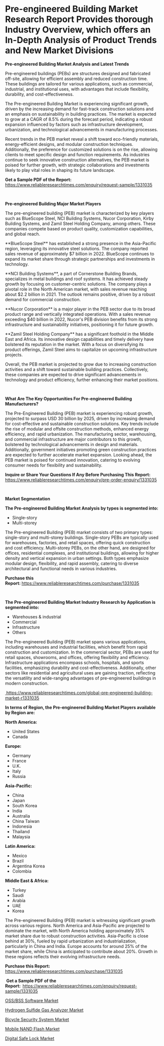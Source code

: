 <p><h1>Pre-engineered Building Market Research Report Provides thorough Industry Overview, which offers an In-Depth Analysis of Product Trends and New Market Divisions</h1></p><p><strong>Pre-engineered Building Market Analysis and Latest Trends</strong></p>
<p><p>Pre-engineered buildings (PEBs) are structures designed and fabricated off-site, allowing for efficient assembly and reduced construction time. These buildings are tailored for various applications, such as commercial, industrial, and institutional uses, with advantages that include flexibility, durability, and cost-effectiveness.</p><p>The Pre-engineered Building Market is experiencing significant growth, driven by the increasing demand for fast-track construction solutions and an emphasis on sustainability in building practices. The market is expected to grow at a CAGR of 8.5% during the forecast period, indicating a robust expansion influenced by factors such as infrastructure development, urbanization, and technological advancements in manufacturing processes.</p><p>Recent trends in the PEB market reveal a shift toward eco-friendly materials, energy-efficient designs, and modular construction techniques. Additionally, the preference for customized solutions is on the rise, allowing clients to meet specific design and function requirements. As industries continue to seek innovative construction alternatives, the PEB market is poised for further growth, with strategic collaborations and investments likely to play vital roles in shaping its future landscape.</p></p>
<p><strong>Get a Sample PDF of the Report:&nbsp;</strong> <a href="https://www.reliableresearchtimes.com/enquiry/request-sample/1331035?utm_campaign=2263&utm_medium=2&utm_source=Github&utm_content=ia&utm_term=26032025&utm_id=pre-engineered-building">https://www.reliableresearchtimes.com/enquiry/request-sample/1331035</a></p>
<p>&nbsp;</p>
<p><strong>Pre-engineered Building Major Market Players</strong></p>
<p><p>The pre-engineered building (PEB) market is characterized by key players such as BlueScope Steel, NCI Building Systems, Nucor Corporation, Kirby Building Systems, and Zamil Steel Holding Company, among others. These companies compete based on product quality, customization capabilities, and global reach.</p><p>**BlueScope Steel** has established a strong presence in the Asia-Pacific region, leveraging its innovative steel solutions. The company reported sales revenue of approximately $7 billion in 2022. BlueScope continues to expand its market share through strategic partnerships and investments in technology.</p><p>**NCI Building Systems**, a part of Cornerstone Building Brands, specializes in metal buildings and roof systems. It has achieved steady growth by focusing on customer-centric solutions. The company plays a pivotal role in the North American market, with sales revenue reaching about $2.2 billion in 2021. The outlook remains positive, driven by a robust demand for commercial construction.</p><p>**Nucor Corporation** is a major player in the PEB sector due to its broad product range and vertically integrated operations. With a sales revenue exceeding $40 billion in 2022, Nucor's PEB division benefits from its strong infrastructure and sustainability initiatives, positioning it for future growth.</p><p>**Zamil Steel Holding Company** has a significant foothold in the Middle East and Africa. Its innovative design capabilities and timely delivery have bolstered its reputation in the market. With a focus on diversifying its product offerings, Zamil Steel aims to capitalize on upcoming infrastructure projects.</p><p>Overall, the PEB market is projected to grow due to increasing construction activities and a shift toward sustainable building practices. Collectively, these companies are expected to drive significant advancements in technology and product efficiency, further enhancing their market positions.</p></p>
<p>&nbsp;</p>
<p><strong>What Are The Key Opportunities For Pre-engineered Building Manufacturers?</strong></p>
<p><p>The Pre-Engineered Building (PEB) market is experiencing robust growth, projected to surpass USD 30 billion by 2025, driven by increasing demand for cost-effective and sustainable construction solutions. Key trends include the rise of modular and offsite construction methods, enhanced energy efficiency, and rapid urbanization. The manufacturing sector, warehousing, and commercial infrastructure are major contributors to this growth, bolstered by technological advancements in design and materials. Additionally, government initiatives promoting green construction practices are expected to further accelerate market expansion. Looking ahead, the PEB market is poised for continued innovation, catering to evolving consumer needs for flexibility and sustainability.</p></p>
<p><strong>Inquire or Share Your Questions If Any Before Purchasing This Report:</strong> <a href="https://www.reliableresearchtimes.com/enquiry/pre-order-enquiry/1331035?utm_campaign=2263&utm_medium=2&utm_source=Github&utm_content=ia&utm_term=26032025&utm_id=pre-engineered-building">https://www.reliableresearchtimes.com/enquiry/pre-order-enquiry/1331035</a></p>
<p>&nbsp;</p>
<p><strong>Market Segmentation</strong></p>
<p><strong>The Pre-engineered Building Market Analysis by types is segmented into:</strong></p>
<p><ul><li>Single-story</li><li>Multi-storey</li></ul></p>
<p><p>The Pre-engineered Building (PEB) market consists of two primary types: single-story and multi-storey buildings. Single-story PEBs are typically used for warehouses, factories, and retail spaces, offering quick construction and cost efficiency. Multi-storey PEBs, on the other hand, are designed for offices, residential complexes, and institutional buildings, allowing for higher density and vertical expansion in urban settings. Both types emphasize modular design, flexibility, and rapid assembly, catering to diverse architectural and functional needs in various industries.</p></p>
<p><strong>Purchase this Report:&nbsp;</strong><a href="https://www.reliableresearchtimes.com/purchase/1331035?utm_campaign=2263&utm_medium=2&utm_source=Github&utm_content=ia&utm_term=26032025&utm_id=pre-engineered-building">https://www.reliableresearchtimes.com/purchase/1331035</a></p>
<p>&nbsp;</p>
<p><strong>The Pre-engineered Building Market Industry Research by Application is segmented into:</strong></p>
<p><ul><li>Warehouses & industrial</li><li>Commercial</li><li>Infrastructure</li><li>Others</li></ul></p>
<p><p>The Pre-engineered Building (PEB) market spans various applications, including warehouses and industrial facilities, which benefit from rapid construction and customization. In the commercial sector, PEBs are used for retail spaces, showrooms, and offices, offering flexibility and efficiency. Infrastructure applications encompass schools, hospitals, and sports facilities, emphasizing durability and cost-effectiveness. Additionally, other sectors like residential and agricultural uses are gaining traction, reflecting the versatility and wide-ranging advantages of pre-engineered buildings in modern construction.</p></p>
<p><a href="https://www.reliableresearchtimes.com/global-pre-engineered-building-market-r1331035?utm_campaign=2263&utm_medium=2&utm_source=Github&utm_content=ia&utm_term=26032025&utm_id=pre-engineered-building">&nbsp;https://www.reliableresearchtimes.com/global-pre-engineered-building-market-r1331035</a></p>
<p><strong>In terms of Region, the Pre-engineered Building Market Players available by Region are:</strong></p>
<p>
    <p> <strong> North America: </strong>
        <ul>
            <li>United States</li>
            <li>Canada</li>
        </ul>
        </p> 
    <p> <strong> Europe: </strong>
        <ul>
            <li>Germany</li>
            <li>France</li>
            <li>U.K.</li>
            <li>Italy</li>
            <li>Russia</li>
        </ul>
        </p> 
    <p> <strong> Asia-Pacific: </strong>
        <ul>
            <li>China</li>
            <li>Japan</li>
            <li>South Korea</li>
            <li>India</li>
            <li>Australia</li>
            <li>China Taiwan</li>
            <li>Indonesia</li>
            <li>Thailand</li>
            <li>Malaysia</li>
        </ul>
        </p> 
    <p> <strong> Latin America: </strong>
        <ul>
            <li>Mexico</li>
            <li>Brazil</li>
            <li>Argentina Korea</li>
            <li>Colombia</li>
        </ul>
        </p> 
    <p> <strong> Middle East & Africa: </strong>
        <ul>
            <li>Turkey</li>
            <li>Saudi</li>
            <li>Arabia</li>
            <li>UAE</li>
            <li>Korea</li>
        </ul>
    </p>
    </p>
<p><p>The Pre-engineered Building (PEB) market is witnessing significant growth across various regions. North America and Asia-Pacific are projected to dominate the market, with North America holding approximately 35% market share due to robust construction activities. Asia-Pacific is close behind at 30%, fueled by rapid urbanization and industrialization, particularly in China and India. Europe accounts for around 25% of the market share, while China is anticipated to contribute about 20%. Growth in these regions reflects their evolving infrastructure needs.</p></p>
<p><strong>Purchase this Report: </strong><a href="https://www.reliableresearchtimes.com/purchase/1331035?utm_campaign=2263&utm_medium=2&utm_source=Github&utm_content=ia&utm_term=26032025&utm_id=pre-engineered-building">https://www.reliableresearchtimes.com/purchase/1331035</a></p>
<p>&nbsp;<strong>Get a Sample PDF of the Report:&nbsp;&nbsp;</strong><a href="https://www.reliableresearchtimes.com/enquiry/request-sample/1331035?utm_campaign=2263&utm_medium=2&utm_source=Github&utm_content=ia&utm_term=26032025&utm_id=pre-engineered-building">https://www.reliableresearchtimes.com/enquiry/request-sample/1331035</a></p>
<p><strong></strong></p>
<p><p><a href="https://github.com/moroesarta/Market-Research-Report-List-1/blob/main/ossbss-software-market.md?utm_campaign=2263&utm_medium=2&utm_source=Github&utm_content=ia&utm_term=26032025&utm_id=pre-engineered-building">OSS/BSS Software Market</a></p><p><a href="https://www.linkedin.com/pulse/comprehensive-hydrogen-sulfide-gas-analyzer-market-size-growing-bgkmf?utm_campaign=2263&utm_medium=2&utm_source=Github&utm_content=ia&utm_term=26032025&utm_id=pre-engineered-building">Hydrogen Sulfide Gas Analyzer Market</a></p><p><a href="https://www.linkedin.com/pulse/bicycle-security-system-market-size-growth-analysis-2025-2032-rhmbf?utm_campaign=2263&utm_medium=2&utm_source=Github&utm_content=ia&utm_term=26032025&utm_id=pre-engineered-building">Bicycle Security System Market</a></p><p><a href="https://github.com/sadaandilou/Market-Research-Report-List-1/blob/main/mobile-nand-flash-market.md?utm_campaign=2263&utm_medium=2&utm_source=Github&utm_content=ia&utm_term=26032025&utm_id=pre-engineered-building">Mobile NAND Flash Market</a></p><p><a href="https://www.linkedin.com/pulse/digital-safe-lock-market-size-set-grow-rapidly-over-forecast-iid9f?utm_campaign=2263&utm_medium=2&utm_source=Github&utm_content=ia&utm_term=26032025&utm_id=pre-engineered-building">Digital Safe Lock Market</a></p></p>